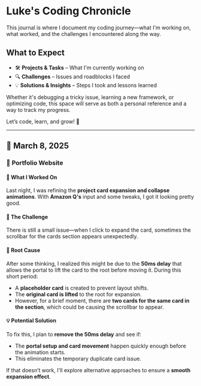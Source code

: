 # Luke's Coding Chronicle  

This journal is where I document my coding journey—what I'm working on, what worked, and the challenges I encountered along the way.  

## What to Expect  
- 🛠 **Projects & Tasks** – What I'm currently working on  
- 🔍 **Challenges** – Issues and roadblocks I faced  
- 💡 **Solutions & Insights** – Steps I took and lessons learned  

Whether it's debugging a tricky issue, learning a new framework, or optimizing code, this space will serve as both a personal reference and a way to track my progress.  

Let’s code, learn, and grow! 🚀  

---

## 📅 March 8, 2025  

### 🚀 **Portfolio Website**  

#### 🔧 What I Worked On  
Last night, I was refining the **project card expansion and collapse animations**. With **Amazon Q's** input and some tweaks, I got it looking pretty good.  

#### 🛑 The Challenge  
There is still a small issue—when I click to expand the card, sometimes the scrollbar for the cards section appears unexpectedly.  

#### 🤔 Root Cause  
After some thinking, I realized this might be due to the **50ms delay** that allows the portal to lift the card to the root before moving it. During this short period:  
- A **placeholder card** is created to prevent layout shifts.  
- The **original card is lifted** to the root for expansion.  
- However, for a brief moment, there are **two cards for the same card in the section**, which could be causing the scrollbar to appear.  

#### 💡 Potential Solution  
To fix this, I plan to **remove the 50ms delay** and see if:  
- The **portal setup and card movement** happen quickly enough before the animation starts.  
- This eliminates the temporary duplicate card issue.  

If that doesn’t work, I'll explore alternative approaches to ensure a **smooth expansion effect**.  